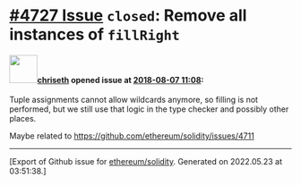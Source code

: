 # [\#4727 Issue](https://github.com/ethereum/solidity/issues/4727) `closed`: Remove all instances of `fillRight`

#### <img src="https://avatars.githubusercontent.com/u/9073706?v=4" width="50">[chriseth](https://github.com/chriseth) opened issue at [2018-08-07 11:08](https://github.com/ethereum/solidity/issues/4727):

Tuple assignments cannot allow wildcards anymore, so filling is not performed, but we still use that logic in the type checker and possibly other places.

Maybe related to https://github.com/ethereum/solidity/issues/4711




-------------------------------------------------------------------------------



[Export of Github issue for [ethereum/solidity](https://github.com/ethereum/solidity). Generated on 2022.05.23 at 03:51:38.]
